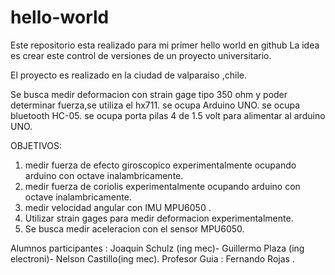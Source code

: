 # hello-world
   Este repositorio esta realizado para mi primer hello world en github
La idea es crear este control de versiones de un proyecto universitario.

El proyecto es realizado en la ciudad de valparaiso ,chile.

Se busca medir deformacion con strain gage tipo 350 ohm y poder determinar fuerza,se utiliza el hx711.
se ocupa Arduino UNO.
se ocupa bluetooth  HC-05.
se ocupa porta pilas 4 de 1.5 volt para alimentar al arduino UNO.

OBJETIVOS:

  1. medir fuerza de efecto giroscopico experimentalmente ocupando arduino con octave inalambricamente.
  2. medir fuerza de coriolis experimentalmente ocupando arduino con octave inalambricamente.
  3. medir velocidad angular con IMU MPU6050 .
  4. Utilizar strain gages para medir deformacion experimentalmente.
  5. Se busca medir aceleracion con el sensor MPU6050.

Alumnos participantes :  Joaquin Schulz (ing mec)-  Guillermo Plaza (ing electroni)-  Nelson Castillo(ing mec).
Profesor Guia : Fernando Rojas .
